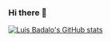 ### Hi there 👋


[![Luis Badalo's GitHub stats](https://github-readme-stats.vercel.app/api?username=LuisBadal0&show_icons=true&theme=radical)](https://github.com/anuraghazra/github-readme-stats)
<!--
**LuisBadal0/LuisBadal0** is a ✨ _special_ ✨ repository because its `README.md` (this file) appears on your GitHub profile.

Here are some ideas to get you started:

- 🔭 I’m currently working on ...
- 🌱 I’m currently learning ...
- 👯 I’m looking to collaborate on ...
- 🤔 I’m looking for help with ...
- 💬 Ask me about ...
- 📫 How to reach me: ...
- 😄 Pronouns: ...
- ⚡ Fun fact: ...
-->

